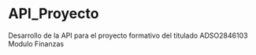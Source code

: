 # API_Proyecto
Desarrollo de la API para el proyecto formativo del titulado ADSO2846103 Modulo Finanzas

